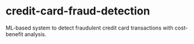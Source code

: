 # credit-card-fraud-detection
ML-based system to detect fraudulent credit card transactions with cost-benefit analysis.
